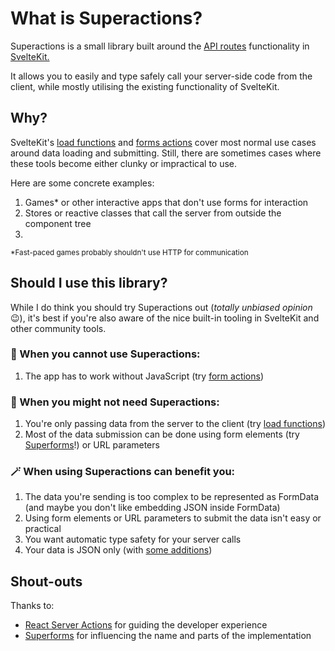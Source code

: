 # What is Superactions?

Superactions is a small library built around the [API routes](https://kit.svelte.dev/docs/routing#server) functionality in [SvelteKit.](https://kit.svelte.dev)

It allows you to easily and type safely call your server-side code from the client, while mostly utilising the existing functionality of SvelteKit.

## Why?

SvelteKit's [load functions](https://kit.svelte.dev/docs/load) and [forms actions](https://kit.svelte.dev/docs/form-actions) cover most normal use cases around data loading and submitting. Still, there are sometimes cases where these tools become either clunky or impractical to use.

Here are some concrete examples:

1. Games\* or other interactive apps that don't use forms for interaction
2. Stores or reactive classes that call the server from outside the component tree
3.

<small>\*Fast-paced games probably shouldn't use HTTP for communication</small>

## Should I use this library?

While I do think you should try Superactions out (_totally unbiased opinion_ 😉), it's best if you're also aware of the nice built-in tooling in SvelteKit and other community tools.

### 🚫 When you cannot use Superactions:

1. The app has to work without JavaScript (try [form actions](https://kit.svelte.dev/docs/form-actions))

### 🤷 When you might not need Superactions:

1. You're only passing data from the server to the client (try [load functions](https://kit.svelte.dev/docs/load))
2. Most of the data submission can be done using form elements (try [Superforms](https://superforms.rocks)!) or URL parameters

### 🪄 When using Superactions can benefit you:

1. The data you're sending is too complex to be represented as FormData (and maybe you don't like embedding JSON inside FormData)
2. Using form elements or URL parameters to submit the data isn't easy or practical
3. You want automatic type safety for your server calls
4. Your data is JSON only (with [some additions](/guide/restrictions.md#restrictions))

## Shout-outs

Thanks to:

- [React Server Actions](https://react.dev/reference/rsc/server-actions) for guiding the developer experience
- [Superforms](https://superforms.rocks) for influencing the name and parts of the implementation
